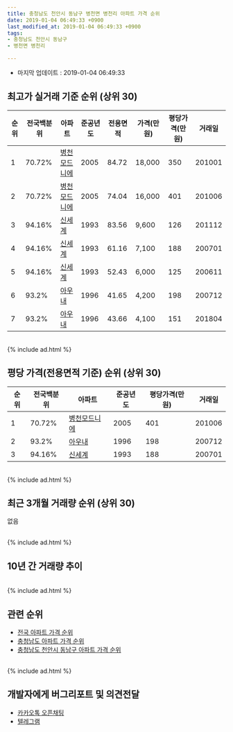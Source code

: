 ```yaml
---
title: 충청남도 천안시 동남구 병천면 병천리 아파트 가격 순위
date: 2019-01-04 06:49:33 +0900
last_modified_at: 2019-01-04 06:49:33 +0900
tags:
- 충청남도 천안시 동남구
- 병천면 병천리

---
```


* 마지막 업데이트 : 2019-01-04 06:49:33

## 최고가 실거래 기준 순위 (상위 30)


|순위|전국백분위|아파트|준공년도|전용면적|가격(만원)|평당가격(만원)|거래일|
|---|---|---|---|---|---|---|---|
|1|70.72%|[병천모드니에](https://search.naver.com/search.naver?query=%EC%B6%A9%EC%B2%AD%EB%82%A8%EB%8F%84+%EC%B2%9C%EC%95%88%EC%8B%9C+%EB%8F%99%EB%82%A8%EA%B5%AC+%EB%B3%91%EC%B2%9C%EB%A9%B4+%EB%B3%91%EC%B2%9C%EB%A6%AC+%EB%B3%91%EC%B2%9C%EB%AA%A8%EB%93%9C%EB%8B%88%EC%97%90)|2005|84.72|18,000|350|201001|
|2|70.72%|[병천모드니에](https://search.naver.com/search.naver?query=%EC%B6%A9%EC%B2%AD%EB%82%A8%EB%8F%84+%EC%B2%9C%EC%95%88%EC%8B%9C+%EB%8F%99%EB%82%A8%EA%B5%AC+%EB%B3%91%EC%B2%9C%EB%A9%B4+%EB%B3%91%EC%B2%9C%EB%A6%AC+%EB%B3%91%EC%B2%9C%EB%AA%A8%EB%93%9C%EB%8B%88%EC%97%90)|2005|74.04|16,000|401|201006|
|3|94.16%|[신세계](https://search.naver.com/search.naver?query=%EC%B6%A9%EC%B2%AD%EB%82%A8%EB%8F%84+%EC%B2%9C%EC%95%88%EC%8B%9C+%EB%8F%99%EB%82%A8%EA%B5%AC+%EB%B3%91%EC%B2%9C%EB%A9%B4+%EB%B3%91%EC%B2%9C%EB%A6%AC+%EC%8B%A0%EC%84%B8%EA%B3%84)|1993|83.56|9,600|126|201112|
|4|94.16%|[신세계](https://search.naver.com/search.naver?query=%EC%B6%A9%EC%B2%AD%EB%82%A8%EB%8F%84+%EC%B2%9C%EC%95%88%EC%8B%9C+%EB%8F%99%EB%82%A8%EA%B5%AC+%EB%B3%91%EC%B2%9C%EB%A9%B4+%EB%B3%91%EC%B2%9C%EB%A6%AC+%EC%8B%A0%EC%84%B8%EA%B3%84)|1993|61.16|7,100|188|200701|
|5|94.16%|[신세계](https://search.naver.com/search.naver?query=%EC%B6%A9%EC%B2%AD%EB%82%A8%EB%8F%84+%EC%B2%9C%EC%95%88%EC%8B%9C+%EB%8F%99%EB%82%A8%EA%B5%AC+%EB%B3%91%EC%B2%9C%EB%A9%B4+%EB%B3%91%EC%B2%9C%EB%A6%AC+%EC%8B%A0%EC%84%B8%EA%B3%84)|1993|52.43|6,000|125|200611|
|6|93.2%|[아우내](https://search.naver.com/search.naver?query=%EC%B6%A9%EC%B2%AD%EB%82%A8%EB%8F%84+%EC%B2%9C%EC%95%88%EC%8B%9C+%EB%8F%99%EB%82%A8%EA%B5%AC+%EB%B3%91%EC%B2%9C%EB%A9%B4+%EB%B3%91%EC%B2%9C%EB%A6%AC+%EC%95%84%EC%9A%B0%EB%82%B4)|1996|41.65|4,200|198|200712|
|7|93.2%|[아우내](https://search.naver.com/search.naver?query=%EC%B6%A9%EC%B2%AD%EB%82%A8%EB%8F%84+%EC%B2%9C%EC%95%88%EC%8B%9C+%EB%8F%99%EB%82%A8%EA%B5%AC+%EB%B3%91%EC%B2%9C%EB%A9%B4+%EB%B3%91%EC%B2%9C%EB%A6%AC+%EC%95%84%EC%9A%B0%EB%82%B4)|1996|43.66|4,100|151|201804|


<br>
{% include ad.html %}
<br>

## 평당 가격(전용면적 기준) 순위 (상위 30)


|순위|전국백분위|아파트|준공년도|평당가격(만원)|거래일|
|---|---|---|---|---|---|
|1|70.72%|[병천모드니에](https://search.naver.com/search.naver?query=%EC%B6%A9%EC%B2%AD%EB%82%A8%EB%8F%84+%EC%B2%9C%EC%95%88%EC%8B%9C+%EB%8F%99%EB%82%A8%EA%B5%AC+%EB%B3%91%EC%B2%9C%EB%A9%B4+%EB%B3%91%EC%B2%9C%EB%A6%AC+%EB%B3%91%EC%B2%9C%EB%AA%A8%EB%93%9C%EB%8B%88%EC%97%90)|2005|401|201006|
|2|93.2%|[아우내](https://search.naver.com/search.naver?query=%EC%B6%A9%EC%B2%AD%EB%82%A8%EB%8F%84+%EC%B2%9C%EC%95%88%EC%8B%9C+%EB%8F%99%EB%82%A8%EA%B5%AC+%EB%B3%91%EC%B2%9C%EB%A9%B4+%EB%B3%91%EC%B2%9C%EB%A6%AC+%EC%95%84%EC%9A%B0%EB%82%B4)|1996|198|200712|
|3|94.16%|[신세계](https://search.naver.com/search.naver?query=%EC%B6%A9%EC%B2%AD%EB%82%A8%EB%8F%84+%EC%B2%9C%EC%95%88%EC%8B%9C+%EB%8F%99%EB%82%A8%EA%B5%AC+%EB%B3%91%EC%B2%9C%EB%A9%B4+%EB%B3%91%EC%B2%9C%EB%A6%AC+%EC%8B%A0%EC%84%B8%EA%B3%84)|1993|188|200701|


<br>
{% include ad.html %}
<br>

## 최근 3개월 거래량 순위 (상위 30)

없음

<br>
{% include ad.html %}
<br>

## 10년 간 거래량 추이


<div style="width:100%;">
    <canvas id="deal_progress" height="250"></canvas>
</div>

<script>
new Chart(document.getElementById("deal_progress"), {
    type: 'line',
    data: {
        labels: ['200901','200902','200903','200904','200905','200906','200907','200908','200909','200910','200911','200912','201001','201002','201003','201004','201005','201006','201007','201008','201009','201010','201011','201012','201101','201102','201103','201104','201105','201106','201107','201108','201109','201110','201111','201112','201201','201202','201203','201204','201205','201206','201207','201208','201209','201210','201211','201212','201301','201302','201303','201304','201305','201306','201307','201308','201309','201310','201311','201312','201401','201402','201403','201404','201405','201406','201407','201408','201409','201410','201411','201412','201501','201502','201503','201504','201505','201506','201507','201508','201509','201510','201511','201512','201601','201602','201603','201604','201605','201606','201607','201608','201609','201610','201611','201612','201701','201702','201703','201704','201705','201706','201707','201708','201709','201710','201711','201712','201801','201802','201803','201804','201805','201806','201807','201808','201809','201810','201811','201812','201901'],
        datasets: [{
            label: '실거래 수',
            pointRadius: 1,
            data: [1, 2, 0, 3, 1, 0, 1, 3, 1, 2, 1, 3, 2, 1, 4, 2, 0, 4, 2, 1, 1, 1, 2, 2, 1, 2, 2, 4, 1, 1, 2, 1, 2, 4, 2, 4, 0, 7, 1, 1, 2, 0, 3, 4, 3, 0, 1, 1, 1, 2, 1, 3, 2, 1, 1, 4, 3, 0, 0, 1, 1, 0, 2, 5, 0, 1, 1, 2, 1, 3, 4, 3, 1, 0, 1, 2, 1, 0, 1, 2, 2, 2, 0, 6, 3, 0, 2, 0, 1, 2, 0, 2, 1, 3, 0, 2, 1, 1, 2, 1, 0, 0, 4, 3, 0, 1, 1, 0, 0, 1, 0, 3, 0, 1, 1, 1, 0, 1, 0, 0, 0],
            borderColor: "rgba(255, 201, 14, 1)",
            backgroundColor: "rgba(255, 201, 14, 0.5)",
            fill: true,
        }]
    },
    options: {
        responsive: true,
        title: {
            display: true,
            text: '10년간 거래량 추이'
        },
        tooltips: {
            mode: 'index',
            intersect: false,
        },
        hover: {
            mode: 'nearest',
            intersect: true
        },
        scales: {
            xAxes: [{
                display: true,
                scaleLabel: {
                    display: true,
                    labelString: '년/월'
                }
            }],
            yAxes: [{
                display: true,
                ticks: {
                    suggestedMin: 0,
                },
                scaleLabel: {
                    display: true,
                    labelString: '실거래 수'
                }
            }]
        }
    }
});

</script>


<br>
{% include ad.html %}
<br>

## 관련 순위

- [전국 아파트 가격 순위](https://inasie.github.io/apt-ranking/전국)
- [충청남도 아파트 가격 순위](https://inasie.github.io/apt-ranking/충청남도)
- [충청남도 천안시 동남구 아파트 가격 순위](https://inasie.github.io/apt-ranking/충청남도-천안시-동남구)


<br>
{% include ad.html %}
<br>

## 개발자에게 버그리포트 및 의견전달

- [카카오톡 오픈채팅](https://open.kakao.com/o/gLJUAP4)
- [텔레그램](https://t.me/inasie)

